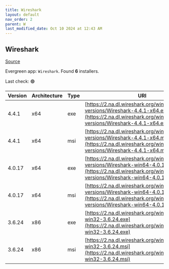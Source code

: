 ```yaml
---
title: Wireshark
layout: default
nav_order: 2
parent: W
last_modified_date: Oct 10 2024 at 12:43 AM
---
```


## Wireshark

[Source](https://www.wireshark.org/#download)

Evergreen app: `Wireshark`. Found **6** installers.

Last check: 🟢

| Version | Architecture | Type | URI                                                                                                                                                        |
| ------- | ------------ | ---- | ---------------------------------------------------------------------------------------------------------------------------------------------------------- |
| 4.4.1   | x64          | exe  | [https://2.na.dl.wireshark.org/win64/all-versions/Wireshark-4.4.1-x64.exe](https://2.na.dl.wireshark.org/win64/all-versions/Wireshark-4.4.1-x64.exe)       |
| 4.4.1   | x64          | msi  | [https://2.na.dl.wireshark.org/win64/all-versions/Wireshark-4.4.1-x64.msi](https://2.na.dl.wireshark.org/win64/all-versions/Wireshark-4.4.1-x64.msi)       |
| 4.0.17  | x64          | exe  | [https://2.na.dl.wireshark.org/win64/all-versions/Wireshark-win64-4.0.17.exe](https://2.na.dl.wireshark.org/win64/all-versions/Wireshark-win64-4.0.17.exe) |
| 4.0.17  | x64          | msi  | [https://2.na.dl.wireshark.org/win64/all-versions/Wireshark-win64-4.0.17.msi](https://2.na.dl.wireshark.org/win64/all-versions/Wireshark-win64-4.0.17.msi) |
| 3.6.24  | x86          | exe  | [https://2.na.dl.wireshark.org/win32/Wireshark-win32-3.6.24.exe](https://2.na.dl.wireshark.org/win32/Wireshark-win32-3.6.24.exe)                           |
| 3.6.24  | x86          | msi  | [https://2.na.dl.wireshark.org/win32/Wireshark-win32-3.6.24.msi](https://2.na.dl.wireshark.org/win32/Wireshark-win32-3.6.24.msi)                           |
